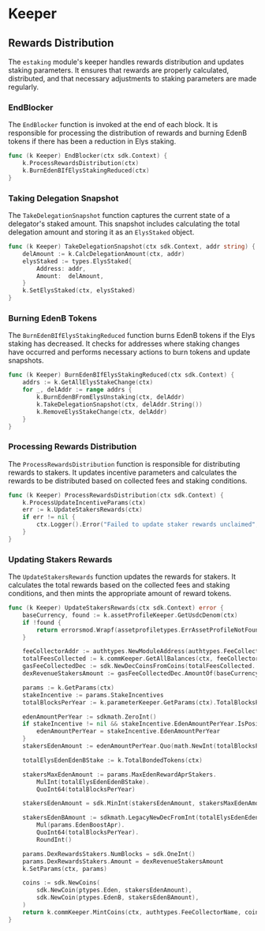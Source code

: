 <!--
order: 3
-->

# Keeper

## Rewards Distribution

The `estaking` module's keeper handles rewards distribution and updates staking parameters. It ensures that rewards are properly calculated, distributed, and that necessary adjustments to staking parameters are made regularly.

### EndBlocker

The `EndBlocker` function is invoked at the end of each block. It is responsible for processing the distribution of rewards and burning EdenB tokens if there has been a reduction in Elys staking.

```go
func (k Keeper) EndBlocker(ctx sdk.Context) {
    k.ProcessRewardsDistribution(ctx)
    k.BurnEdenBIfElysStakingReduced(ctx)
}
```

### Taking Delegation Snapshot

The `TakeDelegationSnapshot` function captures the current state of a delegator's staked amount. This snapshot includes calculating the total delegation amount and storing it as an `ElysStaked` object.

```go
func (k Keeper) TakeDelegationSnapshot(ctx sdk.Context, addr string) {
    delAmount := k.CalcDelegationAmount(ctx, addr)
    elysStaked := types.ElysStaked{
        Address: addr,
        Amount:  delAmount,
    }
    k.SetElysStaked(ctx, elysStaked)
}
```

### Burning EdenB Tokens

The `BurnEdenBIfElysStakingReduced` function burns EdenB tokens if the Elys staking has decreased. It checks for addresses where staking changes have occurred and performs necessary actions to burn tokens and update snapshots.

```go
func (k Keeper) BurnEdenBIfElysStakingReduced(ctx sdk.Context) {
    addrs := k.GetAllElysStakeChange(ctx)
    for _, delAddr := range addrs {
        k.BurnEdenBFromElysUnstaking(ctx, delAddr)
        k.TakeDelegationSnapshot(ctx, delAddr.String())
        k.RemoveElysStakeChange(ctx, delAddr)
    }
}
```

### Processing Rewards Distribution

The `ProcessRewardsDistribution` function is responsible for distributing rewards to stakers. It updates incentive parameters and calculates the rewards to be distributed based on collected fees and staking conditions.

```go
func (k Keeper) ProcessRewardsDistribution(ctx sdk.Context) {
    k.ProcessUpdateIncentiveParams(ctx)
    err := k.UpdateStakersRewards(ctx)
    if err != nil {
        ctx.Logger().Error("Failed to update staker rewards unclaimed", "error", err)
    }
}
```

### Updating Stakers Rewards

The `UpdateStakersRewards` function updates the rewards for stakers. It calculates the total rewards based on the collected fees and staking conditions, and then mints the appropriate amount of reward tokens.

```go
func (k Keeper) UpdateStakersRewards(ctx sdk.Context) error {
    baseCurrency, found := k.assetProfileKeeper.GetUsdcDenom(ctx)
    if !found {
        return errorsmod.Wrapf(assetprofiletypes.ErrAssetProfileNotFound, "asset %s not found", ptypes.BaseCurrency)
    }

    feeCollectorAddr := authtypes.NewModuleAddress(authtypes.FeeCollectorName)
    totalFeesCollected := k.commKeeper.GetAllBalances(ctx, feeCollectorAddr)
    gasFeeCollectedDec := sdk.NewDecCoinsFromCoins(totalFeesCollected...)
    dexRevenueStakersAmount := gasFeeCollectedDec.AmountOf(baseCurrency)

    params := k.GetParams(ctx)
    stakeIncentive := params.StakeIncentives
    totalBlocksPerYear := k.parameterKeeper.GetParams(ctx).TotalBlocksPerYear

    edenAmountPerYear := sdkmath.ZeroInt()
    if stakeIncentive != nil && stakeIncentive.EdenAmountPerYear.IsPositive() {
        edenAmountPerYear = stakeIncentive.EdenAmountPerYear
    }
    stakersEdenAmount := edenAmountPerYear.Quo(math.NewInt(totalBlocksPerYear))

    totalElysEdenEdenBStake := k.TotalBondedTokens(ctx)

    stakersMaxEdenAmount := params.MaxEdenRewardAprStakers.
        MulInt(totalElysEdenEdenBStake).
        QuoInt64(totalBlocksPerYear)

    stakersEdenAmount = sdk.MinInt(stakersEdenAmount, stakersMaxEdenAmount.TruncateInt())

    stakersEdenBAmount := sdkmath.LegacyNewDecFromInt(totalElysEdenEdenBStake).
        Mul(params.EdenBoostApr).
        QuoInt64(totalBlocksPerYear).
        RoundInt()

    params.DexRewardsStakers.NumBlocks = sdk.OneInt()
    params.DexRewardsStakers.Amount = dexRevenueStakersAmount
    k.SetParams(ctx, params)

    coins := sdk.NewCoins(
        sdk.NewCoin(ptypes.Eden, stakersEdenAmount),
        sdk.NewCoin(ptypes.EdenB, stakersEdenBAmount),
    )
    return k.commKeeper.MintCoins(ctx, authtypes.FeeCollectorName, coins.Sort())
}
```
